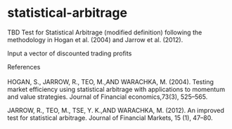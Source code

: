 # statistical-arbitrage 
TBD
Test for Statistical Arbitrage (modified definition) following the methodology in Hogan et al. (2004) and Jarrow et al. (2012).

Input a vector of discounted trading profits


References <br />
<br />
HOGAN, S., JARROW, R., TEO, M.,AND WARACHKA, M. (2004). Testing market efficiency using statistical arbitrage with applications to momentum and value strategies. Journal of Financial economics,73(3), 525–565.

JARROW, R., TEO, M., TSE, Y. K.,AND WARACHKA, M. (2012). An improved test for statistical arbitrage. Journal of Financial Markets, 15 (1), 47–80.
